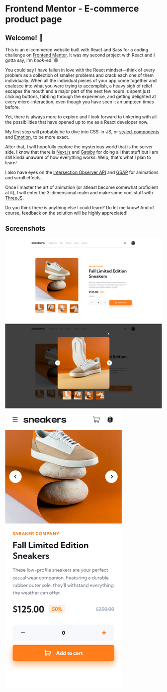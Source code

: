 # Frontend Mentor - E-commerce product page

## Welcome! 👋

This is an e-commerce website built with React and Sass for a coding challenge on [Frontend Mentor](https://www.frontendmentor.io). It was my second project with React and I gotta say, I'm _hook_-ed! 😆

You could say I have fallen in love with the React mindset—think of every problem as a collection of smaller problems and crack each one of them individually. When all the individual pieces of your app come together and coalesce into what you were trying to accomplish, a heavy sigh of relief escapes the mouth and a major part of the next few hours is spent just clicking buttons, tabbing through the experience, and getting delighted at every micro-interaction, even though you have seen it an umpteen times before.

Yet, there is always more to explore and I look forward to tinkering with all the possibilities that have opened up to me as a React developer now.

My first step will probably be to dive into CSS-in-JS, or [styled-components](https://styled-components.com/) and [Emotion](https://emotion.sh), to be more exact.

After that, I will hopefully explore the mysterious world that is the server side. I know that there is [Next.js](https://nextjs.org/) and [Gatsby](https://www.gatsbyjs.com/) for doing all that stuff but I am still kinda unaware of how everything works. Welp, that's what I plan to learn!

I also have eyes on the [Intersection Observer API](https://developer.mozilla.org/en-US/docs/Web/API/Intersection_Observer_API) and [GSAP](https://greensock.com/gsap/) for animations and scroll effects.

Once I master the art of animation (or atleast become somewhat proficient at it), I will enter the 3-dimensional realm and make some cool stuff with [ThreeJS](https://threejs.org/).

Do you think there is anything else I could learn? Do let me know! And of course, feedback on the solution will be highly appreciated!

## Screenshots

![Desktop screenshot](./screenshots/desktop.png)
![Desktop lightbox screenshot](./screenshots/lightbox.png)
![Mobile screenshot](./screenshots/mobile.png)

